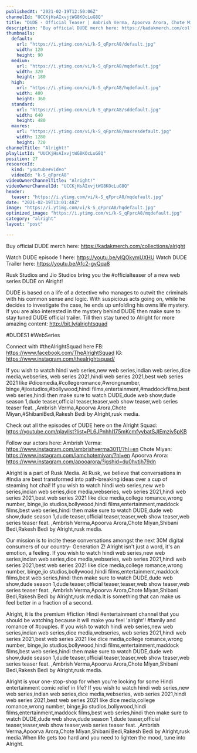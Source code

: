 ```yaml
---
publishedAt: "2021-02-19T12:50:06Z"
channelId: "UCCKjHsAIxvjtWG8KOcLuG8Q"
title: "DUDE - Official Teaser | Ambrish Verma, Apoorva Arora, Chote Miyan | Web Series"
description: "Buy official DUDE merch here: https://kadakmerch.com/collections/alright\n\nWatch DUDE episode 1 here: https://youtu.be/yIQOkymUXHU\nWatch DUDE Trailer here: https://youtu.be/Afc2-gvQqa8\n\nRusk Studios and Jio Studios bring you the #officialteaser of a new web series DUDE on Alright! \n\nDUDE is based on a life of a detective who manages to outwit the criminals with his common sense and logic. With suspicious acts going on, while he decides to investigate the case, he ends up unfolding his owns life mystery. \nIf you are also interested in the mystery behind DUDE then make sure to stay tuned DUDE official trailer. Till then stay tuned to Alright for more amazing content: http://bit.ly/alrightsquad​\n \n#DUDES1​ #WebSeries​\n\nConnect with #theAlrightSquad here\nFB: https://www.facebook.com/TheAlrightSquad\nIG: https://www.instagram.com/thealrightsquad/\n\nIf you wish to watch hindi web series,new web series,indian web series,dice media,webseries, web series 2021,hindi web series 2021,best web series 2021 like #dicemedia,#collegeromance,#wrongnumber, binge,#jiostudios,#bollywood,hindi films,entertainment,#maddockfilms,best web series,hindi then make sure to watch DUDE,dude web show,dude season 1,dude teaser,official teaser,teaser,web show teaser,web series teaser feat. ,Ambrish Verma,Apoorva Arora,Chote Miyan,#ShibaniBedi,Rakesh Bedi by Alright,rusk media.\n\nCheck out all the episodes of DUDE here on the Alright Squad: https://youtube.com/playlist?list=PL6JPnhhI175mKcmfyybatSJIEmzjv5pKB\n\nFollow our actors here:\nAmbrish Verma: https://www.instagram.com/ambrishverma3011/?hl=en\nChote Miyan: https://www.instagram.com/iamchotemiyan/?hl=en\nApoorva Arora: https://www.instagram.com/apooarora/?igshid=du0hvtjh79dn\n\n\nAlright is a part of Rusk Media. At Rusk, we believe that conversations in #India are best transformed into path-breaking ideas over a cup of steaming hot chai! If you wish to watch hindi web series,new web series,indian web series,dice media,webseries, web series 2021,hindi web series 2021,best web series 2021 like dice media,college romance,wrong number, binge,jio studios,bollywood,hindi films,entertainment,maddock films,best web series,hindi then make sure to watch DUDE,dude web show,dude season 1,dude teaser,official teaser,teaser,web show teaser,web series teaser feat. ,Ambrish Verma,Apoorva Arora,Chote Miyan,Shibani Bedi,Rakesh Bedi by Alright,rusk media.\n\nOur mission is to incite these conversations amongst the next 30M digital consumers of our country- Generation Z! Alright isn't just a word, it's an emotion, a feeling. If you wish to watch hindi web series,new web series,indian web series,dice media,webseries, web series 2021,hindi web series 2021,best web series 2021 like dice media,college romance,wrong number, binge,jio studios,bollywood,hindi films,entertainment,maddock films,best web series,hindi then make sure to watch DUDE,dude web show,dude season 1,dude teaser,official teaser,teaser,web show teaser,web series teaser feat. ,Ambrish Verma,Apoorva Arora,Chote Miyan,Shibani Bedi,Rakesh Bedi by Alright,rusk media.It is something that can make us feel better in a fraction of a second.\n\nAlright, it is the premium #fiction Hindi #entertainment channel that you should be watching because it will make you feel 'alright'!  #family and romance of #couples. If you wish to watch hindi web series,new web series,indian web series,dice media,webseries, web series 2021,hindi web series 2021,best web series 2021 like dice media,college romance,wrong number, binge,jio studios,bollywood,hindi films,entertainment,maddock films,best web series,hindi then make sure to watch DUDE,dude web show,dude season 1,dude teaser,official teaser,teaser,web show teaser,web series teaser feat. ,Ambrish Verma,Apoorva Arora,Chote Miyan,Shibani Bedi,Rakesh Bedi by Alright,rusk media.\n\nAlright is your one-stop-shop for when you're looking for some Hindi entertainment comic relief in life? If you wish to watch hindi web series,new web series,indian web series,dice media,webseries, web series 2021,hindi web series 2021,best web series 2021 like dice media,college romance,wrong number, binge,jio studios,bollywood,hindi films,entertainment,maddock films,best web series,hindi then make sure to watch DUDE,dude web show,dude season 1,dude teaser,official teaser,teaser,web show teaser,web series teaser feat. ,Ambrish Verma,Apoorva Arora,Chote Miyan,Shibani Bedi,Rakesh Bedi by Alright,rusk media.When life gets too hard and you need to lighten the mood, tune into Alright."
thumbnails:
  default:
    url: "https://i.ytimg.com/vi/k-S_qFprcA8/default.jpg"
    width: 120
    height: 90
  medium:
    url: "https://i.ytimg.com/vi/k-S_qFprcA8/mqdefault.jpg"
    width: 320
    height: 180
  high:
    url: "https://i.ytimg.com/vi/k-S_qFprcA8/hqdefault.jpg"
    width: 480
    height: 360
  standard:
    url: "https://i.ytimg.com/vi/k-S_qFprcA8/sddefault.jpg"
    width: 640
    height: 480
  maxres:
    url: "https://i.ytimg.com/vi/k-S_qFprcA8/maxresdefault.jpg"
    width: 1280
    height: 720
channelTitle: "Alright!"
playlistId: "UUCKjHsAIxvjtWG8KOcLuG8Q"
position: 27
resourceId:
  kind: "youtube#video"
  videoId: "k-S_qFprcA8"
videoOwnerChannelTitle: "Alright!"
videoOwnerChannelId: "UCCKjHsAIxvjtWG8KOcLuG8Q"
header:
  teaser: "https://i.ytimg.com/vi/k-S_qFprcA8/mqdefault.jpg"
date: "2021-02-19T13:01:48Z"
image: "https://i.ytimg.com/vi/k-S_qFprcA8/hqdefault.jpg"
optimized_image: "https://i.ytimg.com/vi/k-S_qFprcA8/mqdefault.jpg"
category: "alright"
layout: "post"

---
```

Buy official DUDE merch here: https://kadakmerch.com/collections/alright

Watch DUDE episode 1 here: https://youtu.be/yIQOkymUXHU
Watch DUDE Trailer here: https://youtu.be/Afc2-gvQqa8

Rusk Studios and Jio Studios bring you the #officialteaser of a new web series DUDE on Alright! 

DUDE is based on a life of a detective who manages to outwit the criminals with his common sense and logic. With suspicious acts going on, while he decides to investigate the case, he ends up unfolding his owns life mystery. 
If you are also interested in the mystery behind DUDE then make sure to stay tuned DUDE official trailer. Till then stay tuned to Alright for more amazing content: http://bit.ly/alrightsquad​
 
#DUDES1​ #WebSeries​

Connect with #theAlrightSquad here
FB: https://www.facebook.com/TheAlrightSquad
IG: https://www.instagram.com/thealrightsquad/

If you wish to watch hindi web series,new web series,indian web series,dice media,webseries, web series 2021,hindi web series 2021,best web series 2021 like #dicemedia,#collegeromance,#wrongnumber, binge,#jiostudios,#bollywood,hindi films,entertainment,#maddockfilms,best web series,hindi then make sure to watch DUDE,dude web show,dude season 1,dude teaser,official teaser,teaser,web show teaser,web series teaser feat. ,Ambrish Verma,Apoorva Arora,Chote Miyan,#ShibaniBedi,Rakesh Bedi by Alright,rusk media.

Check out all the episodes of DUDE here on the Alright Squad: https://youtube.com/playlist?list=PL6JPnhhI175mKcmfyybatSJIEmzjv5pKB

Follow our actors here:
Ambrish Verma: https://www.instagram.com/ambrishverma3011/?hl=en
Chote Miyan: https://www.instagram.com/iamchotemiyan/?hl=en
Apoorva Arora: https://www.instagram.com/apooarora/?igshid=du0hvtjh79dn


Alright is a part of Rusk Media. At Rusk, we believe that conversations in #India are best transformed into path-breaking ideas over a cup of steaming hot chai! If you wish to watch hindi web series,new web series,indian web series,dice media,webseries, web series 2021,hindi web series 2021,best web series 2021 like dice media,college romance,wrong number, binge,jio studios,bollywood,hindi films,entertainment,maddock films,best web series,hindi then make sure to watch DUDE,dude web show,dude season 1,dude teaser,official teaser,teaser,web show teaser,web series teaser feat. ,Ambrish Verma,Apoorva Arora,Chote Miyan,Shibani Bedi,Rakesh Bedi by Alright,rusk media.

Our mission is to incite these conversations amongst the next 30M digital consumers of our country- Generation Z! Alright isn't just a word, it's an emotion, a feeling. If you wish to watch hindi web series,new web series,indian web series,dice media,webseries, web series 2021,hindi web series 2021,best web series 2021 like dice media,college romance,wrong number, binge,jio studios,bollywood,hindi films,entertainment,maddock films,best web series,hindi then make sure to watch DUDE,dude web show,dude season 1,dude teaser,official teaser,teaser,web show teaser,web series teaser feat. ,Ambrish Verma,Apoorva Arora,Chote Miyan,Shibani Bedi,Rakesh Bedi by Alright,rusk media.It is something that can make us feel better in a fraction of a second.

Alright, it is the premium #fiction Hindi #entertainment channel that you should be watching because it will make you feel 'alright'!  #family and romance of #couples. If you wish to watch hindi web series,new web series,indian web series,dice media,webseries, web series 2021,hindi web series 2021,best web series 2021 like dice media,college romance,wrong number, binge,jio studios,bollywood,hindi films,entertainment,maddock films,best web series,hindi then make sure to watch DUDE,dude web show,dude season 1,dude teaser,official teaser,teaser,web show teaser,web series teaser feat. ,Ambrish Verma,Apoorva Arora,Chote Miyan,Shibani Bedi,Rakesh Bedi by Alright,rusk media.

Alright is your one-stop-shop for when you're looking for some Hindi entertainment comic relief in life? If you wish to watch hindi web series,new web series,indian web series,dice media,webseries, web series 2021,hindi web series 2021,best web series 2021 like dice media,college romance,wrong number, binge,jio studios,bollywood,hindi films,entertainment,maddock films,best web series,hindi then make sure to watch DUDE,dude web show,dude season 1,dude teaser,official teaser,teaser,web show teaser,web series teaser feat. ,Ambrish Verma,Apoorva Arora,Chote Miyan,Shibani Bedi,Rakesh Bedi by Alright,rusk media.When life gets too hard and you need to lighten the mood, tune into Alright.